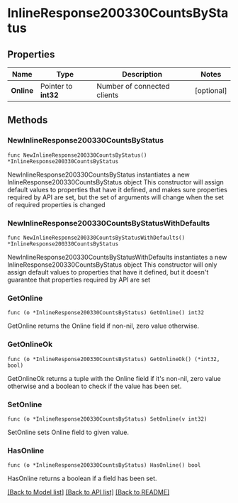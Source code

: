 # InlineResponse200330CountsByStatus

## Properties

Name | Type | Description | Notes
------------ | ------------- | ------------- | -------------
**Online** | Pointer to **int32** | Number of connected clients | [optional] 

## Methods

### NewInlineResponse200330CountsByStatus

`func NewInlineResponse200330CountsByStatus() *InlineResponse200330CountsByStatus`

NewInlineResponse200330CountsByStatus instantiates a new InlineResponse200330CountsByStatus object
This constructor will assign default values to properties that have it defined,
and makes sure properties required by API are set, but the set of arguments
will change when the set of required properties is changed

### NewInlineResponse200330CountsByStatusWithDefaults

`func NewInlineResponse200330CountsByStatusWithDefaults() *InlineResponse200330CountsByStatus`

NewInlineResponse200330CountsByStatusWithDefaults instantiates a new InlineResponse200330CountsByStatus object
This constructor will only assign default values to properties that have it defined,
but it doesn't guarantee that properties required by API are set

### GetOnline

`func (o *InlineResponse200330CountsByStatus) GetOnline() int32`

GetOnline returns the Online field if non-nil, zero value otherwise.

### GetOnlineOk

`func (o *InlineResponse200330CountsByStatus) GetOnlineOk() (*int32, bool)`

GetOnlineOk returns a tuple with the Online field if it's non-nil, zero value otherwise
and a boolean to check if the value has been set.

### SetOnline

`func (o *InlineResponse200330CountsByStatus) SetOnline(v int32)`

SetOnline sets Online field to given value.

### HasOnline

`func (o *InlineResponse200330CountsByStatus) HasOnline() bool`

HasOnline returns a boolean if a field has been set.


[[Back to Model list]](../README.md#documentation-for-models) [[Back to API list]](../README.md#documentation-for-api-endpoints) [[Back to README]](../README.md)



